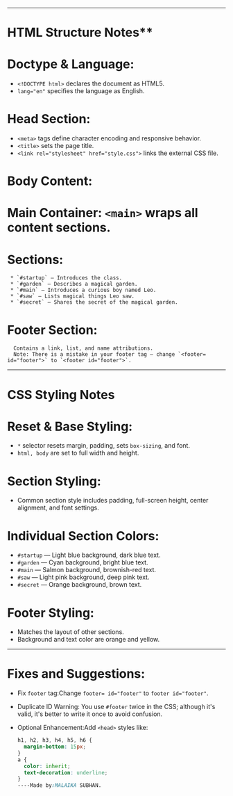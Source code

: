 
---
# HTML Structure Notes**

# Doctype & Language:

   * `<!DOCTYPE html>` declares the document as HTML5.
   * `lang="en"` specifies the language as English.

# Head Section:

   * `<meta>` tags define character encoding and responsive behavior.
   * `<title>` sets the page title.
   * `<link rel="stylesheet" href="style.css">` links the external CSS file.

# Body Content:

   # Main Container: `<main>` wraps all content sections.
   # **Sections:**

     * `#startup` — Introduces the class.
     * `#garden` — Describes a magical garden.
     * `#main` — Introduces a curious boy named Leo.
     * `#saw` — Lists magical things Leo saw.
     * `#secret` — Shares the secret of the magical garden.
  # Footer Section:

      Contains a link, list, and name attributions.
      Note: There is a mistake in your footer tag — change `<footer= id="footer">` to `<footer id="footer">`.

---

# CSS Styling Notes

# Reset & Base Styling:

   * `*` selector resets margin, padding, sets `box-sizing`, and font.
   * `html, body` are set to full width and height.

# Section Styling:

   * Common section style includes padding, full-screen height, center alignment, and font settings.

# Individual Section Colors:

   * `#startup` — Light blue background, dark blue text.
   * `#garden` — Cyan background, bright blue text.
   * `#main` — Salmon background, brownish-red text.
   * `#saw` — Light pink background, deep pink text.
   * `#secret` — Orange background, brown text.

# Footer Styling:

   * Matches the layout of other sections.
   * Background and text color are orange and yellow.

---

# Fixes and Suggestions:

* Fix `footer` tag:Change `footer= id="footer"` to `footer id="footer"`.
* Duplicate ID Warning: You use `#footer` twice in the CSS; although it's valid, it's better to write it once to avoid confusion.
* Optional Enhancement:Add `<head>` styles like:

  ```css
  h1, h2, h3, h4, h5, h6 {
    margin-bottom: 15px;
  }
  a {
    color: inherit;
    text-decoration: underline;
  }
  ----Made by:MALAIKA SUBHAN.